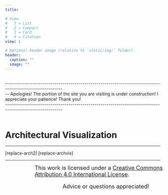 ```yaml
---
title: 

# View.
#   1 = List
#   2 = Compact
#   3 = Card
#   4 = Citation
view: 1

# Optional header image (relative to `static/img/` folder).
header:
  caption: ""
  image: ""
---
```

<script type="text/js" defer src="../../js/scrollMain.js"></script>
<script type="module" defer src="../../js/art.js"></script>
<link href="../../css/mixblend_disable.css" rel="stylesheet" type="text/css">
<link rel="stylesheet" href="/../../photoswipe/photoswipe.css"  type="text/css">
<link type="text/css" rel="stylesheet" href="/../../photoswipe/photoswipe_me.css">
<div class="text hc hblur">
<br>-----------------------------------------------------------------------------------------------------------<br>
 -- Apologies! The portion of the site you are visiting is under construction!  I appreciate your patience! Thank you!
<br>-----------------------------------------------------------------------------------------------------------<br><br>
</div>
<h1>Architectural Visualization</h1>
<hr/>
<div class="portfolio">
<div class="pswp-gallery  pswp-gallery--single-column" id="gallery--art">
<masonry-layout cols="7" gap="5px">
[replace-arch2]
[replace-archvis]
</masonry-layout>
</div>
</div>
<hr/>
<p class="text hc" style="position:relative; left: 19%; width: 100%;font-size:large;margin:0 auto;"><a rel="license" href="http://creativecommons.org/licenses/by/4.0/"></a>This work is licensed under a <a rel="license" href="http://creativecommons.org/licenses/by/4.0/">Creative Commons Attribution 4.0 International License</a>.</p>
<p class="text hc" style="position:relative; left: 37%; width: 100%;font-size:large;">Advice or questions appreciated!</p>
</div>
